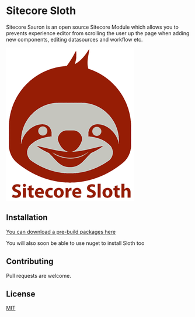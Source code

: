 # Sitecore Sloth

Sitecore Sauron is an open source Sitecore Module which allows you to prevents experience editor from scrolling the user up the page when adding new components, editing datasources and workflow etc.

![Sloth Logo](/src/Foundation/Sloth/code/SitecorePackage/sitecore-sloth-logo-small.png)

## Installation

[You can download a pre-build packages here](https://github.com/fluxdigital/FluxDigital.Extensions/blob/master/src/Foundation/Sloth/code/SitecorePackage/Siteore%20Sloth-1.0.zip)

You will also soon be able to use nuget to install Sloth too

## Contributing

Pull requests are welcome. 

## License

[MIT](https://choosealicense.com/licenses/mit/)

